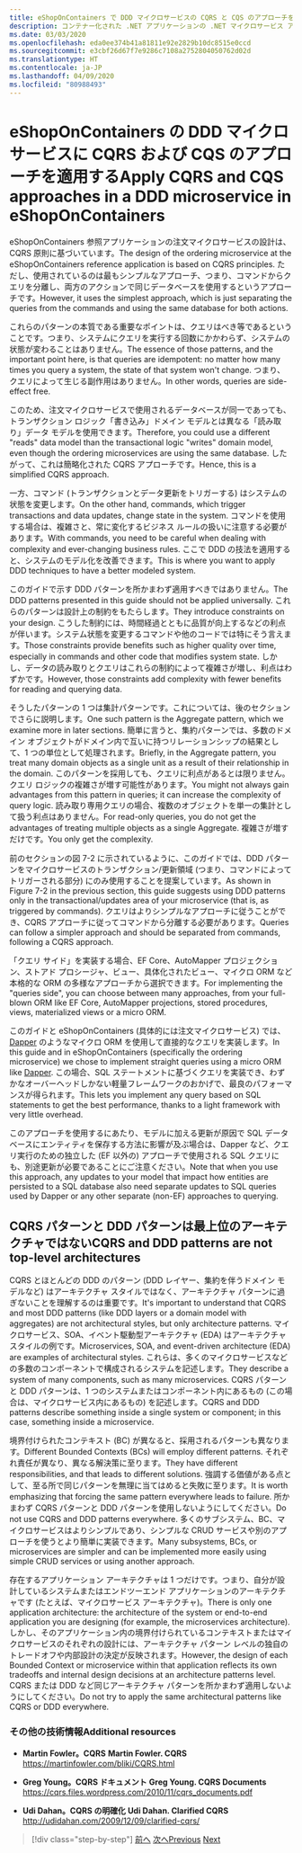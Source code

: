 ```yaml
---
title: eShopOnContainers で DDD マイクロサービスの CQRS と CQS のアプローチを適用する
description: コンテナー化された .NET アプリケーションの .NET マイクロサービス アーキテクチャ | CQRS を eShopOnContainers の注文マイクロサービスに実装する方法を理解する。
ms.date: 03/03/2020
ms.openlocfilehash: eda0ee374b41a81811e92e2829b10dc8515e0ccd
ms.sourcegitcommit: e3cbf26d67f7e9286c7108a2752804050762d02d
ms.translationtype: HT
ms.contentlocale: ja-JP
ms.lasthandoff: 04/09/2020
ms.locfileid: "80988493"
---
```

# <a name="apply-cqrs-and-cqs-approaches-in-a-ddd-microservice-in-eshoponcontainers"></a><span data-ttu-id="00770-103">eShopOnContainers の DDD マイクロサービスに CQRS および CQS のアプローチを適用する</span><span class="sxs-lookup"><span data-stu-id="00770-103">Apply CQRS and CQS approaches in a DDD microservice in eShopOnContainers</span></span>

<span data-ttu-id="00770-104">eShopOnContainers 参照アプリケーションの注文マイクロサービスの設計は、CQRS 原則に基づいています。</span><span class="sxs-lookup"><span data-stu-id="00770-104">The design of the ordering microservice at the eShopOnContainers reference application is based on CQRS principles.</span></span> <span data-ttu-id="00770-105">ただし、使用されているのは最もシンプルなアプローチ、つまり、コマンドからクエリを分離し、両方のアクションで同じデータベースを使用するというアプローチです。</span><span class="sxs-lookup"><span data-stu-id="00770-105">However, it uses the simplest approach, which is just separating the queries from the commands and using the same database for both actions.</span></span>

<span data-ttu-id="00770-106">これらのパターンの本質である重要なポイントは、クエリはべき等であるということです。つまり、システムにクエリを実行する回数にかかわらず、システムの状態が変わることはありません。</span><span class="sxs-lookup"><span data-stu-id="00770-106">The essence of those patterns, and the important point here, is that queries are idempotent: no matter how many times you query a system, the state of that system won't change.</span></span> <span data-ttu-id="00770-107">つまり、クエリによって生じる副作用はありません。</span><span class="sxs-lookup"><span data-stu-id="00770-107">In other words, queries are side-effect free.</span></span>

<span data-ttu-id="00770-108">このため、注文マイクロサービスで使用されるデータベースが同一であっても、トランザクション ロジック「書き込み」ドメイン モデルとは異なる「読み取り」データ モデルを使用できます。</span><span class="sxs-lookup"><span data-stu-id="00770-108">Therefore, you could use a different "reads" data model than the transactional logic "writes" domain model, even though the ordering microservices are using the same database.</span></span> <span data-ttu-id="00770-109">したがって、これは簡略化された CQRS アプローチです。</span><span class="sxs-lookup"><span data-stu-id="00770-109">Hence, this is a simplified CQRS approach.</span></span>

<span data-ttu-id="00770-110">一方、コマンド (トランザクションとデータ更新をトリガーする) はシステムの状態を変更します。</span><span class="sxs-lookup"><span data-stu-id="00770-110">On the other hand, commands, which trigger transactions and data updates, change state in the system.</span></span> <span data-ttu-id="00770-111">コマンドを使用する場合は、複雑さと、常に変化するビジネス ルールの扱いに注意する必要があります。</span><span class="sxs-lookup"><span data-stu-id="00770-111">With commands, you need to be careful when dealing with complexity and ever-changing business rules.</span></span> <span data-ttu-id="00770-112">ここで DDD の技法を適用すると、システムのモデル化を改善できます。</span><span class="sxs-lookup"><span data-stu-id="00770-112">This is where you want to apply DDD techniques to have a better modeled system.</span></span>

<span data-ttu-id="00770-113">このガイドで示す DDD パターンを所かまわず適用すべきではありません。</span><span class="sxs-lookup"><span data-stu-id="00770-113">The DDD patterns presented in this guide should not be applied universally.</span></span> <span data-ttu-id="00770-114">これらのパターンは設計上の制約をもたらします。</span><span class="sxs-lookup"><span data-stu-id="00770-114">They introduce constraints on your design.</span></span> <span data-ttu-id="00770-115">こうした制約には、時間経過とともに品質が向上するなどの利点が伴います。システム状態を変更するコマンドや他のコードでは特にそう言えます。</span><span class="sxs-lookup"><span data-stu-id="00770-115">Those constraints provide benefits such as higher quality over time, especially in commands and other code that modifies system state.</span></span> <span data-ttu-id="00770-116">しかし、データの読み取りとクエリはこれらの制約によって複雑さが増し、利点はわずかです。</span><span class="sxs-lookup"><span data-stu-id="00770-116">However, those constraints add complexity with fewer benefits for reading and querying data.</span></span>

<span data-ttu-id="00770-117">そうしたパターンの 1 つは集計パターンです。これについては、後のセクションでさらに説明します。</span><span class="sxs-lookup"><span data-stu-id="00770-117">One such pattern is the Aggregate pattern, which we examine more in later sections.</span></span> <span data-ttu-id="00770-118">簡単に言うと、集約パターンでは、多数のドメイン オブジェクトがドメイン内で互いに持つリレーションシップの結果として、1 つの単位として処理されます。</span><span class="sxs-lookup"><span data-stu-id="00770-118">Briefly, in the Aggregate pattern, you treat many domain objects as a single unit as a result of their relationship in the domain.</span></span> <span data-ttu-id="00770-119">このパターンを採用しても、クエリに利点があるとは限りません。クエリ ロジックの複雑さが増す可能性があります。</span><span class="sxs-lookup"><span data-stu-id="00770-119">You might not always gain advantages from this pattern in queries; it can increase the complexity of query logic.</span></span> <span data-ttu-id="00770-120">読み取り専用クエリの場合、複数のオブジェクトを単一の集計として扱う利点はありません。</span><span class="sxs-lookup"><span data-stu-id="00770-120">For read-only queries, you do not get the advantages of treating multiple objects as a single Aggregate.</span></span> <span data-ttu-id="00770-121">複雑さが増すだけです。</span><span class="sxs-lookup"><span data-stu-id="00770-121">You only get the complexity.</span></span>

<span data-ttu-id="00770-122">前のセクションの図 7-2 に示されているように、このガイドでは、DDD パターンをマイクロサービスのトランザクション/更新領域 (つまり、コマンドによってトリガーされる部分) にのみ使用することを提案しています。</span><span class="sxs-lookup"><span data-stu-id="00770-122">As shown in Figure 7-2 in the previous section, this guide suggests using DDD patterns only in the transactional/updates area of your microservice (that is, as triggered by commands).</span></span> <span data-ttu-id="00770-123">クエリはよりシンプルなアプローチに従うことができ、CQRS アプローチに従ってコマンドから分離する必要があります。</span><span class="sxs-lookup"><span data-stu-id="00770-123">Queries can follow a simpler approach and should be separated from commands, following a CQRS approach.</span></span>

<span data-ttu-id="00770-124">「クエリ サイド」を実装する場合、EF Core、AutoMapper プロジェクション、ストアド プロシージャ、ビュー、具体化されたビュー、マイクロ ORM など本格的な ORM の多様なアプローチから選択できます。</span><span class="sxs-lookup"><span data-stu-id="00770-124">For implementing the "queries side", you can choose between many approaches, from your full-blown ORM like EF Core, AutoMapper projections, stored procedures, views, materialized views or a micro ORM.</span></span>

<span data-ttu-id="00770-125">このガイドと eShopOnContainers (具体的には注文マイクロサービス) では、[Dapper](https://github.com/StackExchange/dapper-dot-net) のようなマイクロ ORM を使用して直接的なクエリを実装します。</span><span class="sxs-lookup"><span data-stu-id="00770-125">In this guide and in eShopOnContainers (specifically the ordering microservice) we chose to implement straight queries using a micro ORM like [Dapper](https://github.com/StackExchange/dapper-dot-net).</span></span> <span data-ttu-id="00770-126">この場合、SQL ステートメントに基づくクエリを実装でき、わずかなオーバーヘッドしかない軽量フレームワークのおかげで、最良のパフォーマンスが得られます。</span><span class="sxs-lookup"><span data-stu-id="00770-126">This lets you implement any query based on SQL statements to get the best performance, thanks to a light framework with very little overhead.</span></span>

<span data-ttu-id="00770-127">このアプローチを使用するにあたり、モデルに加える更新が原因で SQL データベースにエンティティを保存する方法に影響が及ぶ場合は、Dapper など、クエリ実行のための独立した (EF 以外の) アプローチで使用される SQL クエリにも、別途更新が必要であることにご注意ください。</span><span class="sxs-lookup"><span data-stu-id="00770-127">Note that when you use this approach, any updates to your model that impact how entities are persisted to a SQL database also need separate updates to SQL queries used by Dapper or any other separate (non-EF) approaches to querying.</span></span>

## <a name="cqrs-and-ddd-patterns-are-not-top-level-architectures"></a><span data-ttu-id="00770-128">CQRS パターンと DDD パターンは最上位のアーキテクチャではない</span><span class="sxs-lookup"><span data-stu-id="00770-128">CQRS and DDD patterns are not top-level architectures</span></span>

<span data-ttu-id="00770-129">CQRS とほとんどの DDD のパターン (DDD レイヤー、集約を伴うドメイン モデルなど) はアーキテクチャ スタイルではなく、アーキテクチャ パターンに過ぎないことを理解するのは重要です。</span><span class="sxs-lookup"><span data-stu-id="00770-129">It's important to understand that CQRS and most DDD patterns (like DDD layers or a domain model with aggregates) are not architectural styles, but only architecture patterns.</span></span> <span data-ttu-id="00770-130">マイクロサービス、SOA、イベント駆動型アーキテクチャ (EDA) はアーキテクチャ スタイルの例です。</span><span class="sxs-lookup"><span data-stu-id="00770-130">Microservices, SOA, and event-driven architecture (EDA) are examples of architectural styles.</span></span> <span data-ttu-id="00770-131">これらは、多くのマイクロサービスなどの多数のコンポーネントで構成されるシステムを記述します。</span><span class="sxs-lookup"><span data-stu-id="00770-131">They describe a system of many components, such as many microservices.</span></span> <span data-ttu-id="00770-132">CQRS パターンと DDD パターンは、1 つのシステムまたはコンポーネント内にあるもの (この場合は、マイクロサービス内にあるもの) を記述します。</span><span class="sxs-lookup"><span data-stu-id="00770-132">CQRS and DDD patterns describe something inside a single system or component; in this case, something inside a microservice.</span></span>

<span data-ttu-id="00770-133">境界付けられたコンテキスト (BC) が異なると、採用されるパターンも異なります。</span><span class="sxs-lookup"><span data-stu-id="00770-133">Different Bounded Contexts (BCs) will employ different patterns.</span></span> <span data-ttu-id="00770-134">それぞれ責任が異なり、異なる解決策に至ります。</span><span class="sxs-lookup"><span data-stu-id="00770-134">They have different responsibilities, and that leads to different solutions.</span></span> <span data-ttu-id="00770-135">強調する価値がある点として、至る所で同じパターンを無理に当てはめると失敗に至ります。</span><span class="sxs-lookup"><span data-stu-id="00770-135">It is worth emphasizing that forcing the same pattern everywhere leads to failure.</span></span> <span data-ttu-id="00770-136">所かまわず CQRS パターンと DDD パターンを使用しないようにしてください。</span><span class="sxs-lookup"><span data-stu-id="00770-136">Do not use CQRS and DDD patterns everywhere.</span></span> <span data-ttu-id="00770-137">多くのサブシステム、BC、マイクロサービスはよりシンプルであり、シンプルな CRUD サービスや別のアプローチを使うとより簡単に実装できます。</span><span class="sxs-lookup"><span data-stu-id="00770-137">Many subsystems, BCs, or microservices are simpler and can be implemented more easily using simple CRUD services or using another approach.</span></span>

<span data-ttu-id="00770-138">存在するアプリケーション アーキテクチャは 1 つだけです。つまり、自分が設計しているシステムまたはエンドツーエンド アプリケーションのアーキテクチャです (たとえば、マイクロサービス アーキテクチャ)。</span><span class="sxs-lookup"><span data-stu-id="00770-138">There is only one application architecture: the architecture of the system or end-to-end application you are designing (for example, the microservices architecture).</span></span> <span data-ttu-id="00770-139">しかし、そのアプリケーション内の境界付けられているコンテキストまたはマイクロサービスのそれぞれの設計には、アーキテクチャ パターン レベルの独自のトレードオフや内部設計の決定が反映されます。</span><span class="sxs-lookup"><span data-stu-id="00770-139">However, the design of each Bounded Context or microservice within that application reflects its own tradeoffs and internal design decisions at an architecture patterns level.</span></span> <span data-ttu-id="00770-140">CQRS または DDD など同じアーキテクチャ パターンを所かまわず適用しないようにしてください。</span><span class="sxs-lookup"><span data-stu-id="00770-140">Do not try to apply the same architectural patterns like CQRS or DDD everywhere.</span></span>

### <a name="additional-resources"></a><span data-ttu-id="00770-141">その他の技術情報</span><span class="sxs-lookup"><span data-stu-id="00770-141">Additional resources</span></span>

- <span data-ttu-id="00770-142">**Martin Fowler。CQRS** </span><span class="sxs-lookup"><span data-stu-id="00770-142">**Martin Fowler. CQRS** </span></span>\
  <https://martinfowler.com/bliki/CQRS.html>

- <span data-ttu-id="00770-143">**Greg Young。CQRS ドキュメント** </span><span class="sxs-lookup"><span data-stu-id="00770-143">**Greg Young. CQRS Documents** </span></span>\
  <https://cqrs.files.wordpress.com/2010/11/cqrs_documents.pdf>

- <span data-ttu-id="00770-144">**Udi Dahan。CQRS の明確化** </span><span class="sxs-lookup"><span data-stu-id="00770-144">**Udi Dahan. Clarified CQRS** </span></span>\
  <http://udidahan.com/2009/12/09/clarified-cqrs/>

>[!div class="step-by-step"]
><span data-ttu-id="00770-145">[前へ](apply-simplified-microservice-cqrs-ddd-patterns.md)
>[次へ](cqrs-microservice-reads.md)</span><span class="sxs-lookup"><span data-stu-id="00770-145">[Previous](apply-simplified-microservice-cqrs-ddd-patterns.md)
[Next](cqrs-microservice-reads.md)</span></span>
